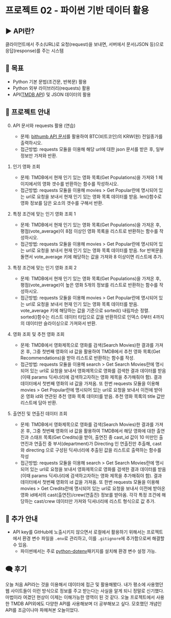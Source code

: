 # 프로젝트 02 - 파이썬 기반 데이터 활용


## ▶ API란?
클라이언트에서 주소(URL)로 요청(request)을 보내면, 서버에서 문서(JSON 등)으로 응답(response)를 주는 시스템


## 🎯 목표
- Python 기본 문법(조건문, 반복문) 활용
- Python 외부 라이브러리(requests) 활용
- API([TMDB API](https://developers.themoviedb.org/3/getting-started/introduction)) 및 JSON 데이터의 활용


## 📢 프로젝트 안내
00. API 문서와 requests 활용 (연습)
    - 문제: [bithumb API 문서](https://apidocs.bithumb.com/reference/%ED%98%84%EC%9E%AC%EA%B0%80-%EC%A0%95%EB%B3%B4-%EC%A1%B0%ED%9A%8C)를 활용하여 BTC(비트코인)의 KRW(원) 전일종가를 출력하시오. 
    - 접근방법: requests 모듈을 이용해 해당 url에 대한 json 문서를 받은 후, 일부 정보만 가져와 반환.

01. 인기 영화 조회
    - 문제: TMDB에서 현재 인기 있는 영화 목록(Get Populations)을 가져와 1 페이지에서의 영화 갯수를 반환하는 함수를 작성하시오.
    - 접근방법: requests 모듈을 이용해 movies > Get Popular란에 명시되어 있는 url로 요청을 보내서 현재 인기 있는 영화 목록 데이터를 받음. len()함수로 영화 정보를 담은 요소의 갯수를 구해서 반환.

02. 특정 조건에 맞는 인기 영화 조회 1
    - 문제: TMDB에서 현재 인기 있는 영화 목록(Get Populations)을 가져온 후, 평점(vote_average)이 8점 이상인 영화 목록을 리스트로 반환하는 함수를 작성하시오.
    - 접근방법: requests 모듈을 이용해 movies > Get Popular란에 명시되어 있는 url로 요청을 보내서 현재 인기 있는 영화 목록 데이터를 받음. for 반복문을 돌면서 vote_average 키에 해당하는 값을 가져와 8 이상이면 리스트에 추가.

03. 특정 조건에 맞는 인기 영화 조회 2
    - 문제: TMDB에서 현재 인기 있는 영화 목록(Get Populations)을 가져온 후, 평점(vote_average)이 높은 영화 5개의 정보를 리스트로 반환하는 함수를 작성하시오.
    - 접근방법: requests 모듈을 이용해 movies > Get Popular란에 명시되어 있는 url로 요청을 보내서 현재 인기 있는 영화 목록 데이터를 받음. vote_average 키에 해당하는 값을 기준으로 sorted() 내림차순 정렬. sorted()함수는 리스트 데이터 타입으로 값을 반환하므로 인덱스 0부터 4까지의 데이터만 슬라이싱으로 가져와서 반환.

04. 영화 조회 및 추천 영화 조회
    - 문제: TMDB에서 영화제목으로 영화를 검색(Search Movies)한 결과를 가져온 후, 그중 첫번째 영화의 id 값을 활용하여 TMDB에서 추천 영화 목록(Get Recommendations)을 받아 리스트로 반환하는 함수를 작성.
    - 접근방법: requests 모듈을 이용해 search > Get Search Movies란에 명시되어 있는 url로 요청을 보내서 영화제목으로 영화를 검색한 결과 데이터를 받음 (이때 params 딕셔너리에 검색하고자하는 영화 제목을 추가해줘야 함). 결과 데이터에서 첫번째 영화의 id 값을 가져옴. 또 한번 requests 모듈을 이용해 movies > Get Popular란에 명시되어 있는 url로 요청을 보내서 이전에 받아온 영화 id와 연관된 추천 영화 목록 데이터를 받음. 추천 영화 목록의 title 값만 리스트에 담아 반환.

05. 출연진 및 연출진 데이터 조회
    - 문제: TMDB에서 영화제목으로 영화를 검색(Search Movies)한 결과를 가져온 후, 그중 첫번째 영화의 id 값을 활용하여 TMDB에서 해당 영화에 대한 출연진과 스태프 목록(Get Credits)을 받아, 출연진 중 cast_id 값이 10 미만인 출연진과 연출진 중 부서(department)가 Directing 인 연출진만 추출해, cast 와 directing 으로 구성된 딕셔너리에 추출된 값을 리스트로 출력하는 함수를 작성 
    - 접근방법: requests 모듈을 이용해 search > Get Search Movies란에 명시되어 있는 url로 요청을 보내서 영화제목으로 영화를 검색한 결과 데이터를 받음 (이때 params 딕셔너리에 검색하고자하는 영화 제목을 추가해줘야 함). 결과 데이터에서 첫번째 영화의 id 값을 가져옴. 또 한번 requests 모듈을 이용해 movies > Get Credits란에 명시되어 있는 url로 요청을 보내서 이전에 받아온 영화 id에서의 cast(출연진)/crew(연출진) 정보를 받아옴. 각각 특정 조건에 해당하는 cast/crew 데이터만 가져와 딕셔너리에 리스트 형식으로 값 추가.



## 🔔 추가 안내
- API key를 GitHub에 노출시키지 않으면서 로컬에서 활용하기 위해서는 프로젝트에서 환경 변수 파일을 `.env`로 관리하고, 이를 `.gitignore`에 추가함으로써 해결할 수 있음.
  - 파이썬에서는 주로 [python-dotenv](https://github.com/theskumar/python-dotenv)패키지를 설치해 환경 변수 설정 가능.


## 🗨 후기
오늘 처음 API라는 것을 이용해서 데이터에 접근 및 활용해봤다. 내가 평소에 사용했던 웹 사이트들이 이런 방식으로 정보를 주고 받는다는 사실을 알게 되니 정말로 신기했다. 마법이라 여겼던 현상이 이제는 이해가능한 영역이 된 것 같다. 오늘 프로젝트에서 사용한 TMDB API외에도 다양한 API를 사용해보며 더 공부해보고 싶다. 모호했던 개념인 API를 조금이나마 파헤쳐본 오늘이었다. 